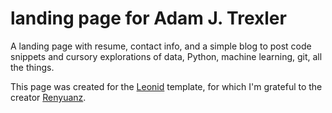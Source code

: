# landing page for Adam J. Trexler

A landing page with resume, contact info, and a simple blog to post code snippets and cursory explorations of data, Python, machine learning, git, all the things.  

This page was created for the [Leonid](http://renyuanz.github.io/leonids/) template, for which I'm grateful to the creator [Renyuanz](https://github.com/renyuanz).


